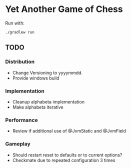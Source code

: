 # Yet Another Game of Chess
Run with:
```
./gradlew run
```

## TODO
### Distribution
- Change Versioning to yyyymmdd.
- Provide windows build

### Implementation

- Cleanup alphabeta implementation
- Make alphabeta iterative

### Performance

- Review if additional use of @JvmStatic and @JvmField

### Gameplay

- Should restart reset to defaults or to current options?
- Checkmate due to repeated configuration 3 times
